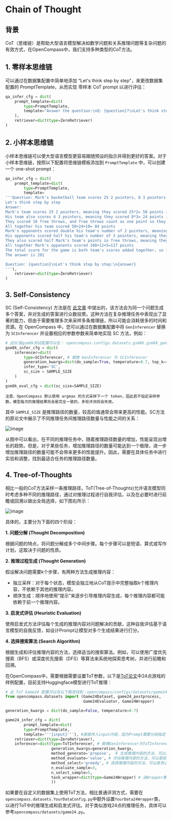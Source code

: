 # Chain of Thought

## 背景

CoT（思维链）是帮助大型语言模型解决如数学问题和关系推理问题等复杂问题的有效方式，在OpenCompass中，我们支持多种类型的CoT方法。

## 1. 零样本思维链

可以通过在数据集配置中简单地添加 “Let's think step by step"，来更改数据集配置的 PromptTemplate，从而实现 零样本 CoT prompt 以进行评估：

```python
qa_infer_cfg = dict(
    prompt_template=dict(
        type=PromptTemplate,
        template="Answer the question:\nQ: {question}?\nLet's think step by step:\n"
    ),
    retriever=dict(type=ZeroRetriever)
)
```

## 2. 小样本思维链

小样本思维链可以使大型语言模型更容易跟随预设的指示并得到更好的答案。对于小样本思维链，按照以下配置将思维链模板添加到 `PromptTemplate` 中，可以创建一个 one-shot prompt：

```python
qa_infer_cfg = dict(
    prompt_template=dict(
        type=PromptTemplate,
        template=
'''Question: Mark's basketball team scores 25 2 pointers, 8 3 pointers and 10 free throws.  Their opponents score double the 2 pointers but half the 3 pointers and free throws.  What's the total number of points scored by both teams added together?
Let's think step by step
Answer:
Mark's team scores 25 2 pointers, meaning they scored 25*2= 50 points in 2 pointers.
His team also scores 6 3 pointers, meaning they scored 8*3= 24 points in 3 pointers
They scored 10 free throws, and free throws count as one point so they scored 10*1=10 points in free throws.
All together his team scored 50+24+10= 84 points
Mark's opponents scored double his team's number of 2 pointers, meaning they scored 50*2=100 points in 2 pointers.
His opponents scored half his team's number of 3 pointers, meaning they scored 24/2= 12 points in 3 pointers.
They also scored half Mark's team's points in free throws, meaning they scored 10/2=5 points in free throws.
All together Mark's opponents scored 100+12+5=117 points
The total score for the game is both team's scores added together, so it is 84+117=201 points
The answer is 201

Question: {question}\nLet's think step by step:\n{answer}
'''),
    retriever=dict(type=ZeroRetriever)
)
```

## 3. Self-Consistency

SC (Self-Consistency) 方法是在 [此文章](https://arxiv.org/abs/2203.11171) 中提出的，该方法会为同一个问题生成多个答案，并对生成的答案进行众数投票。这种方法在复杂推理任务中表现出了显著的能力，但由于需要推理多次来采样多条推理链，所以可能会消耗很多的时间和资源。在 OpenCompass 中，您可以通过在数据集配置中将 `GenInferencer` 替换为 `SCInferencer` 并设置相应的参数参数来简单地实现 SC 方法，例如：

```python
# 此SC版gsm8k测试配置可以在： opencompass.configs.datasets.gsm8k.gsm8k_gen_a3e34a.py 中找到。
gsm8k_infer_cfg = dict(
    inferencer=dict(
        type=SCInferencer, # 替换 GenInferencer 为 SCInferencer
        generation_kwargs=dict(do_sample=True, temperature=0.7, top_k=40),  # 设置采样参数以确保模型生成不同的输出，目前仅适用于从HuggingFace加载的模型。
        infer_type='SC',
        sc_size = SAMPLE_SIZE
    )
)
gsm8k_eval_cfg = dict(sc_size=SAMPLE_SIZE)
```

```{note}
注意，OpenCompass 默认使用 argmax 的方式采样下一个 token，因此若不指定采样参数，模型每次的推理结果将会是完全一致的，多轮评测将会失效。
```

其中 `SAMPLE_SIZE` 是推理路径的数量，较高的值通常会带来更高的性能。SC方法的原论文中展示了不同推理任务间推理路径数量与性能之间的关系：

![image](https://github.com/InternLM/opencompass/assets/28834990/05c7d850-7076-43ca-b165-e6251f9b3001)

从图中可以看出，在不同的推理任务中，随着推理路径数量的增加，性能呈现出增长的趋势。但是，对于某些任务，增加推理路径的数量可能达到一个极限，进一步增加推理路径的数量可能不会带来更多的性能提升。因此，需要在具体任务中进行实验和调整，找到最适合任务的推理路径数量。

## 4. Tree-of-Thoughts

相比一般的CoT方法采样一条推理路径，ToT(Tree-of-Thoughts)允许语言模型同时考虑多种不同的推理路径，通过对推理过程进行自我评估，以及在必要时进行前瞻或回溯以做出全局选择，如下图右所示：

![image](https://github.com/InternLM/opencompass/assets/28834990/45d60e0e-02a1-49aa-b792-40a1f95f9b9e)

具体的，主要分为下面的四个阶段：

**1. 问题分解 (Thought Decomposition)**

根据问题的特点，将问题分解成多个中间步骤。每个步骤可以是短语、算式或写作计划，这取决于问题的性质。

**2. 推理过程生成 (Thought Generation)**

假设解决问题需要k个步骤，有两种方法生成推理内容：

- 独立采样：对于每个状态，模型会独立地从CoT提示中完整抽取k个推理内容，不依赖于其他的推理内容。
- 顺序生成：顺序地使用“提示”来逐步引导推理内容生成，每个推理内容都可能依赖于前一个推理内容。

**3. 启发式评估 (Heuristic Evaluation)**

使用启发式方法评估每个生成的推理内容对问题解决的贡献，这种自我评估基于语言模型的自我反馈，如设计Prompt让模型对多个生成结果进行打分。

**4. 选择搜索算法 (Search Algorithm)**

根据生成和评估推理内容的方法，选择适当的搜索算法。例如，可以使用广度优先搜索（BFS）或深度优先搜索（DFS）等算法来系统地探索思考树，并进行前瞻和回溯。

在OpenCompass中，需要根据需要设置ToT参数，以下是[ToT论文](https://arxiv.org/pdf/2305.10601.pdf)中24点游戏的样例配置，目前支持Huggingface模型进行ToT推理：

```python
# 此 ToT Game24 配置可以在以下路径找到：opencompass/configs/datasets/game24/game24_gen_8dfde3.py。
from opencompass.datasets import (Game24Dataset, game24_postprocess,
                                  Game24Evaluator, Game24Wrapper)

generation_kwargs = dict(do_sample=False, temperature=0.7)

game24_infer_cfg = dict(
        prompt_template=dict(
        type=PromptTemplate,
        template='''{input}'''), #直接传入input内容，因为Prompt需要分段指定
    retriever=dict(type=ZeroRetriever),
    inferencer=dict(type=ToTInferencer, # 替换GenInferencer为ToTInferencer
                    generation_kwargs=generation_kwargs,
                    method_generate='propose',  # 生成推理内容的方法，可以是独立采样（sample）或顺序生成（propose）
                    method_evaluate='value', # 评估推理内容的方法，可以是投票 （vote）或打分（value）
                    method_select='greedy', # 选择推理内容的方法，可以是贪心（greedy）或随机（sample）
                    n_evaluate_sample=3,
                    n_select_sample=5,
                    task_wrapper=dict(type=Game24Wrapper) # 该Wrapper类包含每个步骤的Prompt和推理内容的生成及评估方法，需要根据任务进行自定义
                    ))

```

如果要在自定义的数据集上使用ToT方法，相比普通评测方式，需要在`opencompass.datasets.YourDataConfig.py`中额外设置`YourData24Wrapper`类，以进行ToT中的推理生成和启发式评估。对于类似游戏24点的推理任务，具体可以参考`opencompass/datasets/game24.py`。

